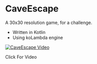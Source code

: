 # CaveEscape

A 30x30 resolution game, for a challenge.
* Written in Kotlin
* Using koLambda engine

[![CaveEscape Video](https://img.youtube.com/vi/rBGJcgwGOFY/0.jpg)](https://www.youtube.com/watch?v=rBGJcgwGOFY)

Click For Video
